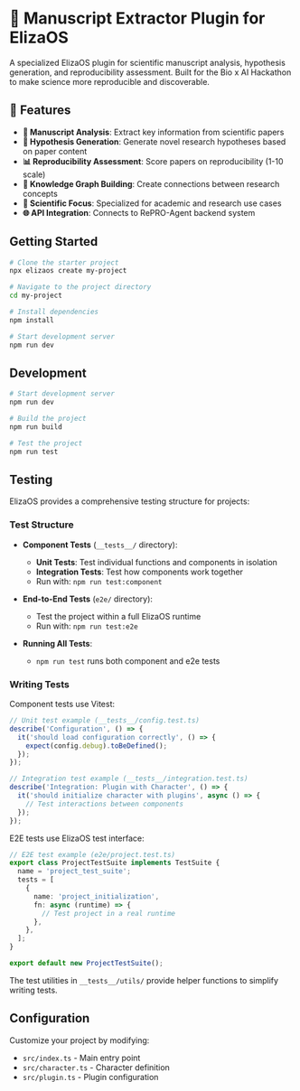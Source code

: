 # 📄 Manuscript Extractor Plugin for ElizaOS

A specialized ElizaOS plugin for scientific manuscript analysis, hypothesis generation, and reproducibility assessment. Built for the Bio x AI Hackathon to make science more reproducible and discoverable.

## 🚀 Features

- **📄 Manuscript Analysis**: Extract key information from scientific papers
- **🧠 Hypothesis Generation**: Generate novel research hypotheses based on paper content
- **📊 Reproducibility Assessment**: Score papers on reproducibility (1-10 scale)
- **🔗 Knowledge Graph Building**: Create connections between research concepts
- **🔬 Scientific Focus**: Specialized for academic and research use cases
- **🌐 API Integration**: Connects to RePRO-Agent backend system

## Getting Started

```bash
# Clone the starter project
npx elizaos create my-project

# Navigate to the project directory
cd my-project

# Install dependencies
npm install

# Start development server
npm run dev
```

## Development

```bash
# Start development server
npm run dev

# Build the project
npm run build

# Test the project
npm run test
```

## Testing

ElizaOS provides a comprehensive testing structure for projects:

### Test Structure

- **Component Tests** (`__tests__/` directory):

  - **Unit Tests**: Test individual functions and components in isolation
  - **Integration Tests**: Test how components work together
  - Run with: `npm run test:component`

- **End-to-End Tests** (`e2e/` directory):

  - Test the project within a full ElizaOS runtime
  - Run with: `npm run test:e2e`

- **Running All Tests**:
  - `npm run test` runs both component and e2e tests

### Writing Tests

Component tests use Vitest:

```typescript
// Unit test example (__tests__/config.test.ts)
describe('Configuration', () => {
  it('should load configuration correctly', () => {
    expect(config.debug).toBeDefined();
  });
});

// Integration test example (__tests__/integration.test.ts)
describe('Integration: Plugin with Character', () => {
  it('should initialize character with plugins', async () => {
    // Test interactions between components
  });
});
```

E2E tests use ElizaOS test interface:

```typescript
// E2E test example (e2e/project.test.ts)
export class ProjectTestSuite implements TestSuite {
  name = 'project_test_suite';
  tests = [
    {
      name: 'project_initialization',
      fn: async (runtime) => {
        // Test project in a real runtime
      },
    },
  ];
}

export default new ProjectTestSuite();
```

The test utilities in `__tests__/utils/` provide helper functions to simplify writing tests.

## Configuration

Customize your project by modifying:

- `src/index.ts` - Main entry point
- `src/character.ts` - Character definition
- `src/plugin.ts` - Plugin configuration
